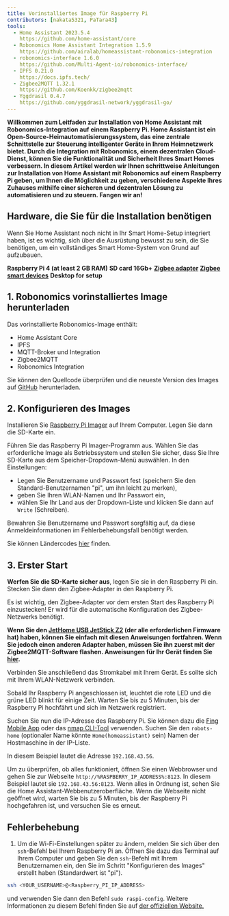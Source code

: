 ```yaml
---
title: Vorinstalliertes Image für Raspberry Pi
contributors: [nakata5321, PaTara43]
tools:
  - Home Assistant 2023.5.4
    https://github.com/home-assistant/core
  - Robonomics Home Assistant Integration 1.5.9
    https://github.com/airalab/homeassistant-robonomics-integration
  - robonomics-interface 1.6.0
    https://github.com/Multi-Agent-io/robonomics-interface/
  - IPFS 0.21.0
    https://docs.ipfs.tech/
  - Zigbee2MQTT 1.32.1
    https://github.com/Koenkk/zigbee2mqtt
  - Yggdrasil 0.4.7
    https://github.com/yggdrasil-network/yggdrasil-go/
---
```


**Willkommen zum Leitfaden zur Installation von Home Assistant mit Robonomics-Integration auf einem Raspberry Pi. Home Assistant ist ein Open-Source-Heimautomatisierungssystem, das eine zentrale Schnittstelle zur Steuerung intelligenter Geräte in Ihrem Heimnetzwerk bietet. Durch die Integration mit Robonomics, einem dezentralen Cloud-Dienst, können Sie die Funktionalität und Sicherheit Ihres Smart Homes verbessern. In diesem Artikel werden wir Ihnen schrittweise Anleitungen zur Installation von Home Assistant mit Robonomics auf einem Raspberry Pi geben, um Ihnen die Möglichkeit zu geben, verschiedene Aspekte Ihres Zuhauses mithilfe einer sicheren und dezentralen Lösung zu automatisieren und zu steuern. Fangen wir an!**

## Hardware, die Sie für die Installation benötigen

Wenn Sie Home Assistant noch nicht in Ihr Smart Home-Setup integriert haben, ist es wichtig, sich über die Ausrüstung bewusst zu sein, die Sie benötigen, um ein vollständiges Smart Home-System von Grund auf aufzubauen.

  <robo-wiki-grid-element-wrapper textAlign="center" :columns="3" flexible>
    <robo-wiki-grid-element>
      <robo-wiki-picture src="home-assistant/need_2.png" /> 
      <b>Raspberry Pi 4 (at least 2 GB RAM)</b>
    </robo-wiki-grid-element>
    <robo-wiki-grid-element>
      <robo-wiki-picture src="home-assistant/need_3.png" /> 
      <b>SD card 16Gb+</b>
    </robo-wiki-grid-element>
    <robo-wiki-grid-element>
      <robo-wiki-picture src="home-assistant/need_7.png" /> 
      <a href="https://www.zigbee2mqtt.io/information/supported_adapters.html" target="_blank"><b>Zigbee adapter</b></a>
    </robo-wiki-grid-element>
  </robo-wiki-grid-element-wrapper>

  <robo-wiki-grid-element-wrapper textAlign="center" :columns="2">
    <robo-wiki-grid-element>
      <robo-wiki-picture src="home-assistant/need_5.png" />
      <a href="https://www.zigbee2mqtt.io/supported-devices/" target="_blank"><b>Zigbee smart devices</b></a>
    </robo-wiki-grid-element>
    <robo-wiki-grid-element>
      <robo-wiki-picture src="home-assistant/need_9.png" />
      <b>Desktop for setup</b>
    </robo-wiki-grid-element>
  </robo-wiki-grid-element-wrapper>


## 1. Robonomics vorinstalliertes Image herunterladen

Das vorinstallierte Robonomics-Image enthält:
- Home Assistant Core
- IPFS
- MQTT-Broker und Integration
- Zigbee2MQTT
- Robonomics Integration

<robo-wiki-button label="Download image (~528 Mb)" link="https://crustipfs.info/ipfs/QmeDPrNYLQKFCZgPmxyxDWSAXSjSaw7Dx46d9p3JSGM1hA?filename=robonomics_rpi.xz&download=true" />

<robo-wiki-note type="warning" title="For advanced users">

Sie können den Quellcode überprüfen und die neueste Version des Images auf [GitHub](https://github.com/airalab/Robonomics-HomeAssistant-image/releases) herunterladen.

</robo-wiki-note>


## 2. Konfigurieren des Images

Installieren Sie [Raspberry Pi Imager](https://www.raspberrypi.com/software/) auf Ihrem Computer. Legen Sie dann die SD-Karte ein.

<robo-wiki-picture src="home-assistant/insert-sd-card.gif" alt="insert SD card" />


Führen Sie das Raspberry Pi Imager-Programm aus. Wählen Sie das erforderliche Image als Betriebssystem und stellen Sie sicher, dass Sie Ihre SD-Karte aus dem Speicher-Dropdown-Menü auswählen.
In den Einstellungen:
- Legen Sie Benutzername und Passwort fest (speichern Sie den Standard-Benutzernamen "pi", um ihn leicht zu merken),  
- geben Sie Ihren WLAN-Namen und Ihr Passwort ein, 
- wählen Sie Ihr Land aus der Dropdown-Liste
und klicken Sie dann auf `Write` (Schreiben). 
                   
<robo-wiki-note type="note">Bewahren Sie Benutzername und Passwort sorgfältig auf, da diese Anmeldeinformationen im Fehlerbehebungsfall benötigt werden.</robo-wiki-note>
                        
<robo-wiki-video autoplay loop controls :videos="[{src: 'https://cloudflare-ipfs.com/ipfs/QmSZM7uVizqQjLnKJy2kifs9uDZB91MgALDBARenkzU3mb', type:'mp4'}]" cover="covers/cover-1.png" />

Sie können Ländercodes [hier](https://en.wikipedia.org/wiki/List_of_ISO_3166_country_codes) finden.

## 3. Erster Start

**Werfen Sie die SD-Karte sicher aus**, legen Sie sie in den Raspberry Pi ein. Stecken Sie dann den Zigbee-Adapter in den Raspberry Pi.

<robo-wiki-note type="warning">Es ist wichtig, den Zigbee-Adapter vor dem ersten Start des Raspberry Pi einzustecken! 
Er wird für die automatische Konfiguration des Zigbee-Netzwerks benötigt.</robo-wiki-note>

**Wenn Sie den [JetHome USB JetStick Z2](https://jethome.ru/z2/?sl=en) (der alle erforderlichen Firmware hat) haben, können Sie einfach mit diesen Anweisungen fortfahren. Wenn Sie jedoch einen anderen Adapter haben, müssen Sie ihn zuerst mit der Zigbee2MQTT-Software flashen. Anweisungen für Ihr Gerät finden Sie [hier](https://www.zigbee2mqtt.io/information/supported_adapters.html).**

Verbinden Sie anschließend das Stromkabel mit Ihrem Gerät. Es sollte sich mit Ihrem WLAN-Netzwerk verbinden. 

<robo-wiki-picture src="home-assistant/first-start.gif" alt="first boot" />

Sobald Ihr Raspberry Pi angeschlossen ist, leuchtet die rote LED und die grüne LED blinkt für einige Zeit. Warten Sie bis zu 5 Minuten, bis der Raspberry Pi hochfährt und sich im Netzwerk registriert.

Suchen Sie nun die IP-Adresse des Raspberry Pi. Sie können dazu die [Fing Mobile App](https://www.fing.com/products) oder 
das [nmap CLI-Tool](https://vitux.com/find-devices-connected-to-your-network-with-nmap/) verwenden. Suchen Sie den `robots-home` (optionaler Name könnte `Home(homeassistant)` sein) 
Namen der Hostmaschine in der IP-Liste. 

In diesem Beispiel lautet die Adresse `192.168.43.56`. 

Um zu überprüfen, ob alles funktioniert, öffnen Sie einen Webbrowser und gehen Sie zur Webseite `http://%RASPBERRY_IP_ADDRESS%:8123`. In diesem Beispiel lautet sie `192.168.43.56:8123`.
Wenn alles in Ordnung ist, sehen Sie die Home Assistant-Webbenutzeroberfläche. Wenn die Webseite nicht geöffnet wird, warten Sie bis zu 5 Minuten, bis der Raspberry Pi hochgefahren ist, und versuchen Sie es erneut. 

<robo-wiki-video loop controls :videos="[{src: 'https://crustipfs.info/ipfs/QmXjFaTd81dLrMgADtENmSqbS2uJuLJUgQUrmDu2CsSuAq', type:'mp4'}]"  cover="covers/cover-2.png" />


## Fehlerbehebung

1. Um die Wi-Fi-Einstellungen später zu ändern, melden Sie sich über den `ssh`-Befehl bei Ihrem Raspberry Pi an. Öffnen Sie dazu das Terminal auf Ihrem Computer
und geben Sie den `ssh`-Befehl mit Ihrem Benutzernamen ein, den Sie im Schritt "Konfigurieren des Images" erstellt haben (Standardwert ist "pi"). 

<code-helper additionalLine="your_username@your_hostname">

```bash
ssh <YOUR_USERNAME>@<Raspberry_PI_IP_ADDRESS>
```
</code-helper>

und verwenden Sie dann den Befehl `sudo raspi-config`. Weitere Informationen zu diesem Befehl finden Sie auf [der offiziellen Website.](https://www.raspberrypi.com/documentation/computers/configuration.html)

